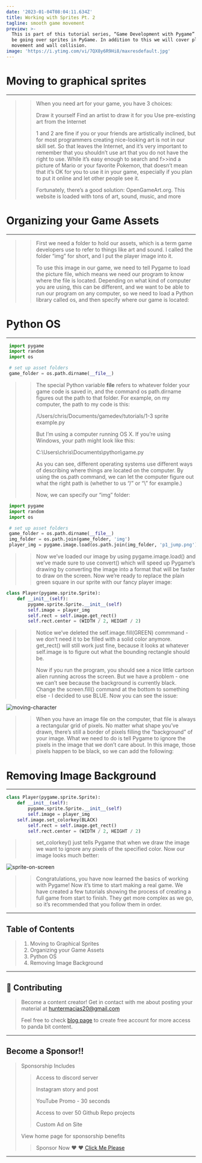 ```yaml
---
date: '2023-01-04T08:04:11.634Z'
title: Working with Sprites Pt. 2
tagline: smooth game movement
preview: >-
  This is part of this tutorial series, “Game Development with Pygame” we will
  be going over sprites in PyGame. In addition to this we will cover player
  movement and wall collision.
image: 'https://i.ytimg.com/vi/7QX8y6R9Hi8/maxresdefault.jpg'
---
```

# Moving to graphical sprites
---
>>
>> When you need art for your game, you have 3 choices:
>>
>> Draw it yourself
>> Find an artist to draw it for you
>> Use pre-existing art from the Internet
>>
>> 1 and 2 are fine if you or your friends are artistically inclined, but for most programmers 
>> creating nice-looking art is not in our skill set. So that leaves the Internet, and it’s very important 
>> to remember that you shouldn’t use art that you do not have the right to use. 
>> While it’s easy enough to search and f>>ind a picture of Mario or your favorite Pokemon, 
>> that doesn’t mean that it’s OK for you to use it in your game, 
>> especially if you plan to put it online and let other people see it.
>>
>> Fortunately, there’s a good solution: OpenGameArt.org. 
>> This website is loaded with tons of art, sound, music, and more
>>

# Organizing your Game Assets
---

>> First we need a folder to hold our assets, which is a term game developers use to refer to things like art
>> and sound. I called the folder “img” for short, and I put the player image into it.
>>
>> To use this image in our game, we need to tell Pygame to load the picture file, which means we need our
>> program to know where the file is located. Depending on what kind of computer you are using, this can be
>> different, and we want to be able to run our program on any computer, so we need to load a Python library
>> called os, and then specify where our game is located:
>>

# Python OS 
---

```python
 import pygame
 import random
 import os

 # set up asset folders
 game_folder = os.path.dirname(__file__)
```
>>
>>The special Python variable __file__ refers to whatever folder your game code is saved in, and the command os
>>path.dirname figures out the path to that folder. For example, on my computer, the path to my code is this:
>>
>>/Users/chris/Documents/gamedev/tutorials/1-3 sprite example.py
>>
>>But I’m using a computer running OS X. If you’re using Windows, your path might look like this:
>>
>>C:\Users\chris\Documents\python\game.py
>>
>>As you can see, different operating systems use different ways of describing where things are located on the
>>computer. By using the os.path command, we can let the computer figure out what the right path is (whether to us
>>“/” or “\” for example.)
>>
>>Now, we can specify our “img” folder:
>>

```python
 import pygame
 import random
 import os

 # set up asset folders
 game_folder = os.path.dirname(__file__)
 img_folder = os.path.join(game_folder, 'img')
 player_img = pygame.image.load(os.path.join(img_folder, 'p1_jump.png')).convert()
```
>>
>>Now we’ve loaded our image by using pygame.image.load() and we’ve made sure to use convert()
>>which will speed up Pygame’s drawing by converting the image into a format that will be
>>faster to draw on the screen. Now we’re ready to replace the plain green square in our sprite 
>>with our fancy player image:
>>

```python
class Player(pygame.sprite.Sprite):
    def __init__(self):
        pygame.sprite.Sprite.__init__(self)
        self.image = player_img
        self.rect = self.image.get_rect()
        self.rect.center = (WIDTH / 2, HEIGHT / 2)
```
>>
>> Notice we’ve deleted the self.image.fill(GREEN) commmand - we don’t need it to be filled with a solid color
>> anymore. get_rect() will still work just fine, because it looks at whatever self.image is to figure out what the
>> bounding rectangle should be.
>>
>> Now if you run the program, you should see a nice little cartoon alien running across the screen. But we have a
>> problem - one we can’t see because the background is currently black. Change the screen.fill() command at the
>> bottom to something else - I decided to use BLUE. Now you can see the issue:
>>

![moving-character](https://kidscancode.org/blog/img/sprite_example_4.gif)

>>
>>When you have an image file on the computer, that file is always a rectangular grid of pixels. No matter what shape
>>you’ve drawn, there’s still a border of pixels filling the “background” of your image. What we need to do is tell
>>Pygame to ignore the pixels in the image that we don’t care about. In this image, those pixels happen to be black,
>>so we can add the following:
>>

# Removing Image Background
---

```python
class Player(pygame.sprite.Sprite):
    def __init__(self):
        pygame.sprite.Sprite.__init__(self)
        self.image = player_img
	self.image.set_colorkey(BLACK)
        self.rect = self.image.get_rect()
        self.rect.center = (WIDTH / 2, HEIGHT / 2)
```

>>
>> set_colorkey() just tells Pygame that when we draw the image we want to ignore any pixels of the specified color.
>> Now our image looks much better:
>>

![sprite-on-screen](https://kidscancode.org/blog/img/sprite_example_5.gif)

>> Congratulations, you have now learned the basics of working with Pygame! Now it’s time to start making a real game. 
>>We have created a few tutorials showing the process of creating a full game from start to finish. They get more
>> complex as we go, so it’s recommended that you follow them in order.
---

## Table of Contents
>
>1. Moving to Graphical Sprites
>2. Organizing your Game Assets
>3. Python OS
>4. Removing Image Background
>
---

## 🤝 Contributing

>Become a content creator! Get in contact with me about posting your material at huntermacias20@gmail.com
>
>Feel free to check [blog page](https:huntermacias.io/blog) to create free account for more access to panda bit content.

---

## Become a Sponsor!!

>Sponsorship Includes
>> Access to discord server
>>
>> Instagram story and post
>>
>> YouTube Promo - 30 seconds
>>
>> Access to over 50 Github Repo projects
>>
>> Custom Ad on Site
>
>
>View home page for sponsorship benefits
>
>>Sponsor Now ❤️ ❤️ [Click Me Please](https://checkout.stripe.com/c/pay/ppage_1MLodEGKJO6noGmdULANectI#fidkdWxOYHwnPyd1blppbHNgWjA0SENLPEBCTk9KM2tqQmhhVjw8Rm5QQGFUVDI1a3RJXUhdSVJLU2ZKUmdINjx0f25%2Ff2htMmB0Uk5ucTUxNjduPElDa31uMlJhVVZQQ1VmSXxkN2hEPWdzNTVtUk9wQGdXdScpJ2hsYXYnP34nYnBsYSc%2FJzRjN2M0Y2dnKDIyMjwoMTVnYyhkNzE0KGc0MzUzPGFkYT01NjJmYGAyMycpJ2hwbGEnPycyYGZkYTZkNSg8NWBhKDFmZDIoPDMxYCgzNTQwNjQxNWc3YT1gNjxgZjYnKSd2bGEnPydkZjxkNmZhPShhPDdnKDFgYGYoZD1mNCg9ZjYxZzw2PGM0PWcyPTM0ZDEneCknZ2BxZHYnP15YKSdpZHxqcHFRfHVgJz8ndmxrYmlgWmxxYGgnKSd3YGNgd3dgd0p3bGJsayc%2FJ21xcXV2PyoqbXBrcWB3aGRmbGR2K2xqJyknaWpmZGlgJz9rcGlpeCUl) 

---